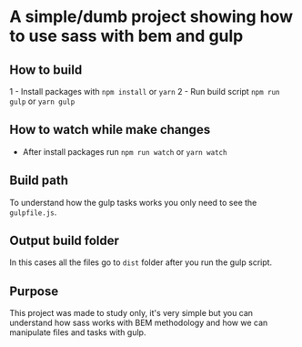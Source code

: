 # A simple/dumb project showing how to use sass with bem and gulp

## How to build
1 - Install packages with `npm install` or `yarn`
2 - Run build script `npm run gulp` or `yarn gulp`

## How to watch while make changes
- After install packages run `npm run watch` or `yarn watch`

## Build path
To understand how the gulp tasks works you only need to see the `gulpfile.js`.  

## Output build folder
In this cases all the files go to `dist` folder after you run the gulp script.  

## Purpose
This project was made to study only, it's very simple but you can understand how sass works with BEM methodology and how we can manipulate files and tasks with gulp.